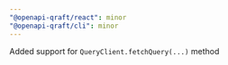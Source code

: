 ```yaml
---
"@openapi-qraft/react": minor
"@openapi-qraft/cli": minor
---
```


Added support for `QueryClient.fetchQuery(...)` method
